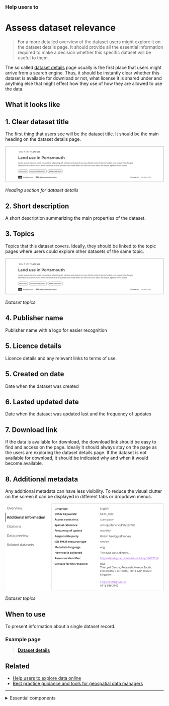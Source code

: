 ### Help users to
# Assess dataset relevance

> For a more detailed overview of the dataset users might explore it on the dataset details page. It should provide all the essential information required to make a decision whether this specific dataset will be useful to them.

The so called [dataset details](../../main-content/pages/dataset-details) page usually is the first place that users might arrive from a search engine. Thus, it should be instantly clear whether this dataset is available for download or not, what license it is shared under and anything else that might effect how they use of how they are allowed to use the data.

## What it looks like

## 1. Clear dataset title

The first thing that users see will be the dataset title. It should be the main heading on the dataset details page.

<div class="image-container">

![dataset heading](../../_media/assess-dataset-relevance/dataset-heading.png)

*Heading section for dataset details*

</div>

## 2. Short description

A short description summarizing the main properties of the dataset.

## 3. Topics

Topics that this dataset covers. Ideally, they should be linked to the topic pages where users could explore other datasets of the same topic.

<div class="image-container">

![topics](../../_media/assess-dataset-relevance/dataset-heading.png)

*Dataset topics*

</div>

## 4. Publisher name

Publisher name with a logo for easier recognition

## 5. Licence details

Licence details and any relevant links to terms of use.

## 5. Created on date

Date when the dataset was created

## 6. Lasted updated date

Date when the dataset was updated last and the frequency of updates

## 7. Download link

If the data is available for download, the download link should be easy to find and access on the page. Ideally it should always stay on the page as the users are exploring the dataset details page. If the dataset is not available for download, it should be indicated why and when it would become available.

## 8. Additional metadata

Any additional metadata can have less visibility. To reduce the visual clutter on the screen it can be displayed in different tabs or dropdown menus.

<div class="image-container">

![Additional info](../../_media/assess-dataset-relevance/additional-information.png)

*Dataset topics*

</div>


## When to use

To present information about a single dataset record.


### Example page

> **[Dataset details](/main-content/pages/dataset-details)**

## Related

* [Help users to explore data online](main-content/steps/explore-data-online)
* [Best practice guidance and tools for geospatial data managers](https://www.gov.uk/government/collections/best-practice-guidance-and-tools-for-geospatial-data-managers)


---

<!-- Additional information can be presented in dropdown menus -->

<details>
<summary>Essential components</summary>
<br>
Below is a checklist of components/information that are relevant for this task.

These components can be arranged in many ways, but the ones with highest relevance should be the most visible/accessible.

?> 1 - high relevance, 2 - medium relevance, 3 - low relevance

<!-- Table of component start -->

| Component             | Description                                                                                                   | Relevance |
|-----------------------|---------------------------------------------------------------------------------------------------------------|:---------:|
| Title                 | Descriptive but not too long                                                                                  |     1     |
| Description / Summary | A brief summary of the dataset outlining what is included in the dataset and for what purpose it was created. |     1     |
| Topics                | Dataset topics which allow users to easily jump to them                                                       |     1     |
| Organization name     | Organization that produced the dataset                                                                        |     1     |
| Last updated          | When was the dataset updated last. Possibly a changelog if available                                          |     1     |
| Created on            | When was the dataset created                                                                                  |     1     |
| Data explorer         | An ability to preview the files included in the dataset and to select which ones to download                  |     3     |
| Data preview          | An ability to preview the dataset in map, table or graph                                                      |     3     |
| Related dataset       | Datasets related by topic, proximity or any other suitable property                                           |     2     |
| Citation details      | Details on how the dataset should be cited                                                                    |     2     |
| Home link             | Easy way to get back to data portal's homepage                                                                |     2     |
| Search bar            | An easy way to search for other dataset within the same portal                                                |     3     |

</details>

